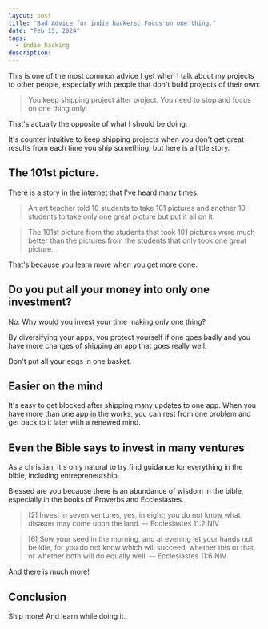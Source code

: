```yaml
---
layout: post
title: "Bad Advice for indie hackers: Focus on one thing."
date: "Feb 15, 2024"
tags:
  - indie hacking
description:
---
```


This is one of the most common advice I get when I talk about my projects to other people, especially with people that don't build projects of their own:

> You keep shipping project after project. You need to stop and focus on one thing only.

That's actually the opposite of what I should be doing.

It's counter intuitive to keep shipping projects when you don't get great results from each time you ship something, but here is a little story.

## The 101st picture.

There is a story in the internet that I've heard many times.

> An art teacher told 10 students to take 101 pictures and another 10 students to take only one great picture but put it all on it.

> The 101st picture from the students that took 101 pictures were much better than the pictures from the students that only took one great picture.

That's because you learn more when you get more done.

## Do you put all your money into only one investment?

No. Why would you invest your time making only one thing?

By diversifying your apps, you protect yourself if one goes badly and you have more changes of shipping an app that goes really well.

Don't put all your eggs in one basket.

## Easier on the mind

It's easy to get blocked after shipping many updates to one app. When you have more than one app in the works, you can rest from one problem and get back to it later with a renewed mind.

## Even the Bible says to invest in many ventures

As a christian, it's only natural to try find guidance for everything in the bible, including entrepreneurship.

Blessed are you because there is an abundance of wisdom in the bible, especially in the books of Proverbs and Ecclesiastes.

> [2] Invest in seven ventures, yes, in eight; you do not know what disaster may come upon the land. -- Ecclesiastes 11:2 NIV

> [6] Sow your seed in the morning, and at evening let your hands not be idle, for you do not know which will succeed, whether this or that, or whether both will do equally well. -- Ecclesiastes 11:6 NIV

And there is much more!

## Conclusion

Ship more! And learn while doing it.
